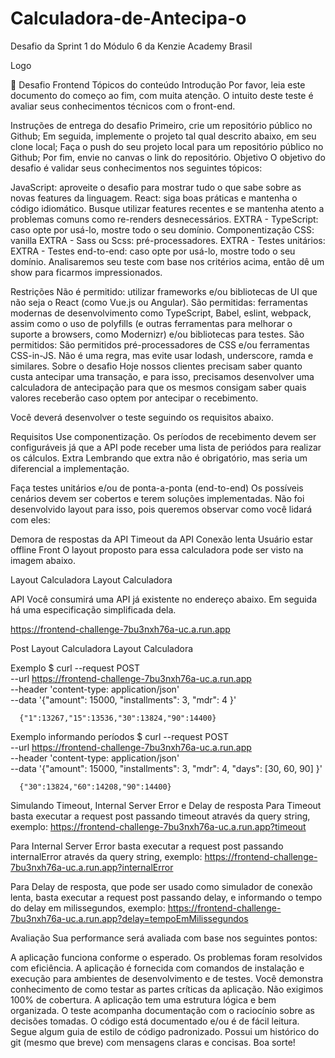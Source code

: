 # Calculadora-de-Antecipa-o
Desafio da Sprint 1 do Módulo 6 da Kenzie Academy Brasil

Logo

🧠 Desafio Frontend
Tópicos do conteúdo
Introdução
Por favor, leia este documento do começo ao fim, com muita atenção. O intuito deste teste é avaliar seus conhecimentos técnicos com o front-end.

Instruções de entrega do desafio
Primeiro, crie um repositório público no Github;
Em seguida, implemente o projeto tal qual descrito abaixo, em seu clone local;
Faça o push do seu projeto local para um repositório público no Github;
Por fim, envie no canvas o link do repositório.
Objetivo
O objetivo do desafio é validar seus conhecimentos nos seguintes tópicos:

JavaScript: aproveite o desafio para mostrar tudo o que sabe sobre as novas features da linguagem.
React: siga boas práticas e mantenha o código idiomático. Busque utilizar features recentes e se mantenha atento a problemas comuns como re-renders desnecessários.
EXTRA - TypeScript: caso opte por usá-lo, mostre todo o seu domínio.
Componentização
CSS: vanilla
EXTRA - Sass ou Scss: pré-processadores.
EXTRA - Testes unitários: 
EXTRA - Testes end-to-end: caso opte por usá-lo, mostre todo o seu domínio.
Analisaremos seu teste com base nos critérios acima, então dê um show para ficarmos impressionados.

Restrições
Não é permitido: utilizar frameworks e/ou bibliotecas de UI que não seja o React (como Vue.js ou Angular).
São permitidas: ferramentas modernas de desenvolvimento como TypeScript, Babel, eslint, webpack, assim como o uso de polyfills (e outras ferramentas para melhorar o suporte a browsers, como Modernizr) e/ou bibliotecas para testes.
São permitidos: São permitidos pré-processadores de CSS e/ou ferramentas CSS-in-JS.
Não é uma regra, mas evite usar lodash, underscore, ramda e similares.
Sobre o desafio
Hoje nossos clientes precisam saber quanto custa antecipar uma transação, e para isso, precisamos desenvolver uma calculadora de antecipação para que os mesmos consigam saber quais valores receberão caso optem por antecipar o recebimento.

Você deverá desenvolver o teste seguindo os requisitos abaixo.

Requisitos
Use componentização.
Os períodos de recebimento devem ser configuráveis já que a API pode receber uma lista de periódos para realizar os cálculos.
Extra
Lembrando que extra não é obrigatório, mas seria um diferencial a implementação.

Faça testes unitários e/ou de ponta-a-ponta (end-to-end)
Os possíveis cenários devem ser cobertos e terem soluções implementadas. Não foi desenvolvido layout para isso, pois queremos observar como você lidará com eles:

Demora de respostas da API
Timeout da API
Conexão lenta
Usuário estar offline
Front
O layout proposto para essa calculadora pode ser visto na imagem abaixo.

Layout Calculadora
Layout Calculadora

API
Você consumirá uma API já existente no endereço abaixo. Em seguida há uma especificação simplificada dela.

https://frontend-challenge-7bu3nxh76a-uc.a.run.app

Post
Layout Calculadora
Layout Calculadora

Exemplo
 $ curl --request POST \
        --url https://frontend-challenge-7bu3nxh76a-uc.a.run.app \
        --header 'content-type: application/json' \
        --data '{"amount": 15000,
        "installments": 3,
        "mdr": 4
      }'
      
      {"1":13267,"15":13536,"30":13824,"90":14400}

Exemplo informando períodos
 $ curl --request POST \
        --url https://frontend-challenge-7bu3nxh76a-uc.a.run.app \
        --header 'content-type: application/json' \
        --data '{"amount": 15000,
        "installments": 3,
        "mdr": 4,
        "days": [30, 60, 90]
      }'
      
      {"30":13824,"60":14208,"90":14400}

Simulando Timeout, Internal Server Error e Delay de resposta
Para Timeout basta executar a request post passando timeout através da query string, exemplo: https://frontend-challenge-7bu3nxh76a-uc.a.run.app?timeout

Para Internal Server Error basta executar a request post passando internalError através da query string, exemplo: https://frontend-challenge-7bu3nxh76a-uc.a.run.app?internalError

Para Delay de resposta, que pode ser usado como simulador de conexão lenta, basta executar a request post passando delay, e informando o tempo do delay em milissegundos, exemplo: https://frontend-challenge-7bu3nxh76a-uc.a.run.app?delay=tempoEmMilissegundos

Avaliação
Sua performance será avaliada com base nos seguintes pontos:

A aplicação funciona conforme o esperado.
Os problemas foram resolvidos com eficiência.
A aplicação é fornecida com comandos de instalação e execução para ambientes de desenvolvimento e de testes.
Você demonstra conhecimento de como testar as partes críticas da aplicação. Não exigimos 100% de cobertura.
A aplicação tem uma estrutura lógica e bem organizada.
O teste acompanha documentação com o raciocínio sobre as decisões tomadas.
O código está documentado e/ou é de fácil leitura.
Segue algum guia de estilo de código padronizado.
Possui um histórico do git (mesmo que breve) com mensagens claras e concisas.
Boa sorte!
